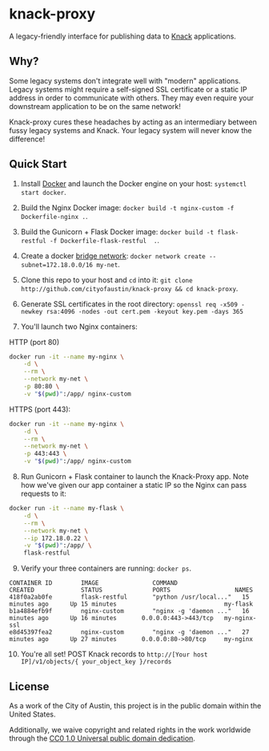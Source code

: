 #  knack-proxy

A legacy-friendly interface for publishing data to [Knack](http://knack.com) applications.

## Why?

Some legacy systems don't integrate well with "modern" applications. Legacy systems might require a self-signed SSL certificate or a static IP address in order to communicate with others. They may even require your downstream application to be on the same network!

Knack-proxy cures these headaches by acting as an intermediary between fussy legacy systems and Knack. Your legacy system will never know the difference!

##  Quick Start

1. Install [Docker](https://docs.docker.com/) and launch the Docker engine on your host: `systemctl start docker`.

2. Build the Nginx Docker image: `docker build -t nginx-custom -f Dockerfile-nginx .`.

3. Build the Gunicorn + Flask Docker image: `docker build -t flask-restful -f Dockerfile-flask-restful  .`.

4. Create a docker [bridge network](https://docs.docker.com/network/network-tutorial-standalone/): `docker network create --subnet=172.18.0.0/16 my-net`.

5. Clone this repo to your host and `cd` into it: `git clone http://github.com/cityofaustin/knack-proxy && cd knack-proxy`.

6. Generate SSL certificates in the root directory:  `openssl req -x509 -newkey rsa:4096 -nodes -out cert.pem -keyout key.pem -days 365`

7. You'll launch two Nginx containers:

HTTP (port 80)
```bash
docker run -it --name my-nginx \
    -d \
    --rm \
    --network my-net \
    -p 80:80 \
    -v "$(pwd)":/app/ nginx-custom
```

HTTPS (port 443):
```bash
docker run -it --name my-nginx \
    -d \
    --rm \
    --network my-net \
    -p 443:443 \
    -v "$(pwd)":/app/ nginx-custom
```

8. Run Gunicorn + Flask container to launch the Knack-Proxy app. Note how we've given our app container a static IP so the Nginx can pass requests to it:

```bash
docker run -it --name my-flask \
    -d \
    --rm \
    --network my-net \
    --ip 172.18.0.22 \
    -v "$(pwd)":/app/ \
    flask-restful
```

9. Verify your three containers are running: `docker ps`.

```
CONTAINER ID        IMAGE               COMMAND                  CREATED             STATUS              PORTS                  NAMES
418f0a2ab0fe        flask-restful       "python /usr/local..."   15 minutes ago      Up 15 minutes                              my-flask
b1a4884efb9f        nginx-custom        "nginx -g 'daemon ..."   16 minutes ago      Up 16 minutes       0.0.0.0:443->443/tcp   my-nginx-ssl
e8d45397fea2        nginx-custom        "nginx -g 'daemon ..."   27 minutes ago      Up 27 minutes       0.0.0.0:80->80/tcp     my-nginx
```

10. You're all set! POST Knack records to `http://[Your host IP]/v1/objects/{ your_object_key }/records`

## License

As a work of the City of Austin, this project is in the public domain within the United States.

Additionally, we waive copyright and related rights in the work worldwide through the [CC0 1.0 Universal public domain dedication](https://creativecommons.org/publicdomain/zero/1.0/).
